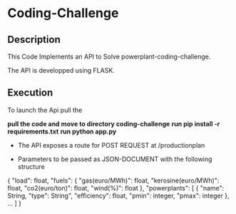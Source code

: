 # Coding-Challenge

## Description 
This Code Implements an API to Solve powerplant-coding-challenge.

The API is developped using FLASK.

## Execution 
To launch the Api pull the 

**pull the code and move to directory coding-challenge**
**run pip install -r requirements.txt**
**run python app.py**

- The API exposes a route for POST REQUEST at /productionplan

- Parameters to be passed as JSON-DOCUMENT with the following structure

{
  "load": float,
  "fuels":
  {
    "gas(euro/MWh)": float,
    "kerosine(euro/MWh)": float,
    "co2(euro/ton)": float,
    "wind(%)": float
  },
  "powerplants": [
    {
      "name": String,
      "type": String",
      "efficiency": float,
      "pmin": integer,
      "pmax": integer
    },
    ...
  ]
}






